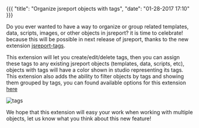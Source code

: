 {{{
    "title": "Organize jsreport objects with tags",
    "date": "01-28-2017 17:10"
}}}

Do you ever wanted to have a way to organize or group related templates, data, scripts, images, or other objects in jsreport? it is time to celebrate! because this will be possible in next release of jsreport, thanks to the new extension [jsreport-tags](https://github.com/jsreport/jsreport-tags).

This extension will let you create/edit/delete tags, then you can assign these tags to any existing jsreport objects (templates, data, scripts, etc), objects with tags will have a color shown in studio representing its tags. This extension also adds the ability to filter objects by tags and showing them grouped by tags, you can found available options for this extension [here](https://jsreport.net/learn/tags)

![tags](https://jsreport.net/img/tags.gif)

We hope that this extension will easy your work when working with multiple objects, let us know what you think about this new feature!
